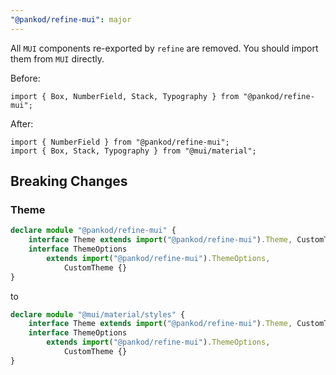 ```yaml
---
"@pankod/refine-mui": major
---
```


All `MUI` components re-exported by `refine` are removed. You should import them from `MUI` directly.

Before:

```tsx
import { Box, NumberField, Stack, Typography } from "@pankod/refine-mui";
```

After:

```tsx
import { NumberField } from "@pankod/refine-mui";
import { Box, Stack, Typography } from "@mui/material";
```

## Breaking Changes

### Theme

```ts
declare module "@pankod/refine-mui" {
    interface Theme extends import("@pankod/refine-mui").Theme, CustomTheme {}
    interface ThemeOptions
        extends import("@pankod/refine-mui").ThemeOptions,
            CustomTheme {}
}
```

to

```ts
declare module "@mui/material/styles" {
    interface Theme extends import("@pankod/refine-mui").Theme, CustomTheme {}
    interface ThemeOptions
        extends import("@pankod/refine-mui").ThemeOptions,
            CustomTheme {}
}
```
